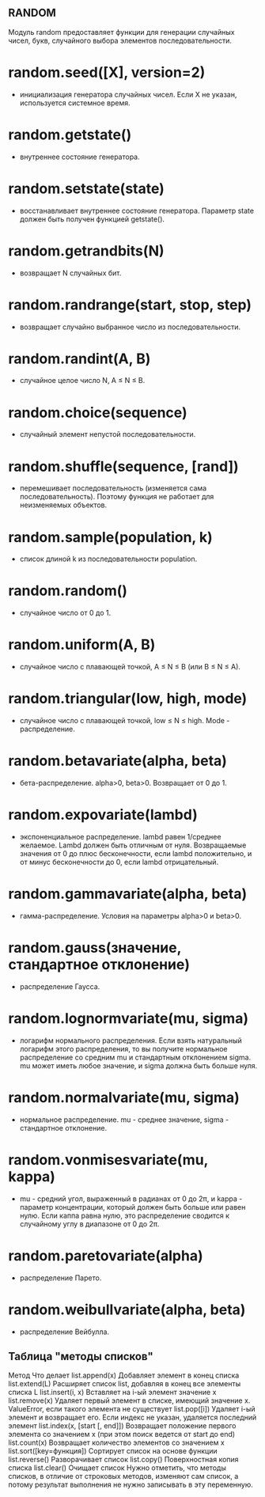 ## RANDOM
Модуль random предоставляет функции для генерации случайных чисел, букв, случайного выбора элементов последовательности.

# random.seed([X], version=2) 
- инициализация генератора случайных чисел. Если X не указан, используется системное время.

# random.getstate() 
- внутреннее состояние генератора.

# random.setstate(state) 
- восстанавливает внутреннее состояние генератора. Параметр state должен быть получен функцией getstate().

# random.getrandbits(N) 
- возвращает N случайных бит.

# random.randrange(start, stop, step) 
- возвращает случайно выбранное число из последовательности.

# random.randint(A, B) 
- случайное целое число N, A ≤ N ≤ B.

# random.choice(sequence) 
- случайный элемент непустой последовательности.

# random.shuffle(sequence, [rand]) 
- перемешивает последовательность (изменяется сама последовательность). Поэтому функция не работает для неизменяемых объектов.

# random.sample(population, k) 
- список длиной k из последовательности population.

# random.random() 
- случайное число от 0 до 1.

# random.uniform(A, B) 
- случайное число с плавающей точкой, A ≤ N ≤ B (или B ≤ N ≤ A).

# random.triangular(low, high, mode) 
- случайное число с плавающей точкой, low ≤ N ≤ high. Mode - распределение.

# random.betavariate(alpha, beta) 
- бета-распределение. alpha>0, beta>0. Возвращает от 0 до 1.

# random.expovariate(lambd) 
- экспоненциальное распределение. lambd равен 1/среднее желаемое. Lambd должен быть отличным от нуля. Возвращаемые значения от 0 до плюс бесконечности, если lambd положительно, и от минус бесконечности до 0, если lambd отрицательный.

# random.gammavariate(alpha, beta) 
- гамма-распределение. Условия на параметры alpha>0 и beta>0.

# random.gauss(значение, стандартное отклонение) 
- распределение Гаусса.

# random.lognormvariate(mu, sigma) 
- логарифм нормального распределения. Если взять натуральный логарифм этого распределения, то вы получите нормальное распределение со средним mu и стандартным отклонением sigma. mu может иметь любое значение, и sigma должна быть больше нуля.

# random.normalvariate(mu, sigma) 
- нормальное распределение. mu - среднее значение, sigma - стандартное отклонение.

# random.vonmisesvariate(mu, kappa) 
- mu - средний угол, выраженный в радианах от 0 до 2π, и kappa - параметр концентрации, который должен быть больше или равен нулю. Если каппа равна нулю, это распределение сводится к случайному углу в диапазоне от 0 до 2π.

# random.paretovariate(alpha) 
- распределение Парето.

# random.weibullvariate(alpha, beta) 
- распределение Вейбулла.

## Таблица "методы списков"
Метод	           Что делает
list.append(x)	Добавляет элемент в конец списка
list.extend(L)	Расширяет список list, добавляя в конец все элементы списка L
list.insert(i, x)	Вставляет на i-ый элемент значение x
list.remove(x)	Удаляет первый элемент в списке, имеющий значение x. ValueError, если такого элемента не существует
list.pop([i])	Удаляет i-ый элемент и возвращает его. Если индекс не указан, удаляется последний элемент
list.index(x, [start [, end]])	Возвращает положение первого элемента со значением x (при этом поиск ведется от start до end)
list.count(x)	Возвращает количество элементов со значением x
list.sort([key=функция])	Сортирует список на основе функции
list.reverse()	Разворачивает список
list.copy()	Поверхностная копия списка
list.clear()	Очищает список
Нужно отметить, что методы списков, в отличие от строковых методов, изменяют сам список, а потому результат выполнения не нужно записывать в эту переменную.